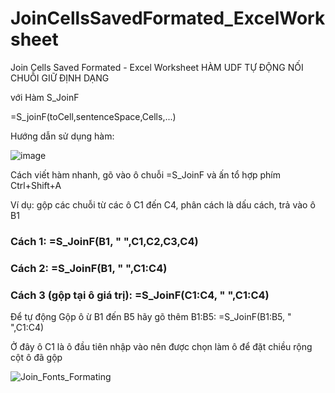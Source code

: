 # JoinCellsSavedFormated_ExcelWorksheet
 Join Cells Saved Formated - Excel Worksheet
HÀM UDF TỰ ĐỘNG NỐI CHUỖI GIỮ ĐỊNH DẠNG

với Hàm S_JoinF

=S_joinF(toCell,sentenceSpace,Cells,...)

Hướng dẫn sử dụng hàm:

![image](https://user-images.githubusercontent.com/58664571/157865372-b3872a6c-28a6-40c4-8dbd-277f79d1ed8e.png)


Cách viết hàm nhanh, gõ vào ô chuỗi =S_JoinF và ấn tổ hợp phím Ctrl+Shift+A

Ví dụ: gộp các chuỗi từ các ô C1 đến C4, phân cách là dấu cách, trả vào ô B1
### Cách 1: =S_JoinF(B1, " ",C1,C2,C3,C4)
### Cách 2: =S_JoinF(B1, " ",C1:C4)
### Cách 3 (gộp tại ô giá trị): =S_JoinF(C1:C4, " ",C1:C4)
Để tự động Gộp ô ừ B1 đến B5 hãy gõ thêm B1:B5: =S_JoinF(B1:B5, " ",C1:C4)

Ở đây ô C1 là ô đầu tiên nhập vào nên được chọn làm ô để đặt chiều rộng cột ô đã gộp

				

![Join_Fonts_Formating](https://user-images.githubusercontent.com/58664571/157867247-2b802a15-b20f-4cce-89ad-efc67d157146.jpg)
